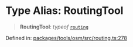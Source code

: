 # Type Alias: RoutingTool

> **RoutingTool**: *typeof* [`routing`](../variables/routing.md)

Defined in: [packages/tools/osm/src/routing.ts:278](https://github.com/GeoDaCenter/openassistant/blob/bc4037be52d89829440fcc4aaa1010be73719d16/packages/tools/osm/src/routing.ts#L278)
